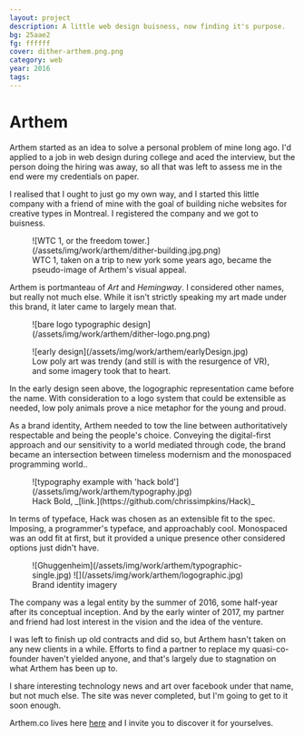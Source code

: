 ```yaml
---
layout: project
description: A little web design buisness, now finding it's purpose.
bg: 25aae2
fg: ffffff
cover: dither-arthem.png.png
category: web
year: 2016
tags:
---
```

# Arthem

Arthem started as an idea to solve a personal problem of mine long ago. I'd applied to a job in web design during college and aced the interview, but the person doing the hiring was away, so all that was left to assess me in the end were my credentials on paper.

I realised that I ought to just go my own way, and I started this little company with a friend of mine with the goal of building niche websites for creative types in Montreal. I registered the company and we got to buisness.

<figure>
	![WTC 1, or the freedom tower.](/assets/img/work/arthem/dither-building.jpg.png)
	<figcaption>WTC 1, taken on a trip to new york some years ago, became the pseudo-image of Arthem's visual appeal.</figcaption>
</figure>

Arthem is portmanteau of _Art_ and _Hemingway_. I considered other names, but really not much else. While it isn't strictly speaking my art made under this brand, it later came to largely mean that.

<figure>
	![bare logo typographic design](/assets/img/work/arthem/dither-logo.png.png)
</figure>

<figure>
	![early design](/assets/img/work/arthem/earlyDesign.jpg)
	<figcaption>Low poly art was trendy (and still is with the resurgence of VR), and some imagery took that to heart.</figcaption>
</figure>

In the early design seen above, the logographic representation came before the name. With consideration to a logo system that could be extensible as needed, low poly animals prove a nice metaphor for the young and proud.

As a brand identity, Arthem needed to tow the line between authoritatively respectable and being the people's choice. Conveying the digital-first approach and our sensitivity to a world mediated through code, the brand became an intersection between timeless modernism and the monospaced programming world..

<figure>
	![typography example with 'hack bold'](/assets/img/work/arthem/typography.jpg)
	<figcaption>Hack Bold, _[link.](https://github.com/chrissimpkins/Hack)_</figcaption>
</figure>

In terms of typeface, Hack was chosen as an extensible fit to the spec. Imposing, a programmer's typeface, and approachably cool. Monospaced was an odd fit at first, but it provided a unique presence other considered options just didn't have.

<figure>
	![Ghuggenheim](/assets/img/work/arthem/typographic-single.jpg)
	![](/assets/img/work/arthem/logographic.jpg)
	<figcaption>Brand identity imagery</figcaption>
</figure>

The company was a legal entity by the summer of 2016, some half-year after its conceptual inception. And by the early winter of 2017, my partner and friend had lost interest in the vision and the idea of the venture.

I was left to finish up old contracts and did so, but Arthem hasn't taken on any new clients in a while. Efforts to find a partner to replace my quasi-co-founder haven't yielded anyone, and that's largely due to stagnation on what Arthem has been up to.

I share interesting technology news and art over facebook under that name, but not much else. The site was never completed, but I'm going to get to it soon enough.

Arthem.co lives here [here](https://arthem.co) and I invite you to discover it for yourselves.
